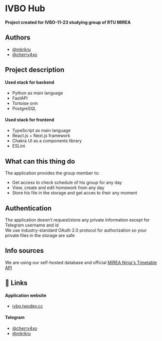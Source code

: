 
# IVBO Hub
#### Project created for IVBO-11-23 studying group of RTU MIREA
## Authors

- [@mkrkru](https://www.github.com/mkrkru)
- [@cherry4xo](https://github.com/cherry4xo)


## Project description
#### Used stack for backend
- Python as main language
- FastAPI
- Tortoise orm
- PostgreSQL
#### Used stack for frontend
- TypeScript as main language
- React.js + Next.js framework
- Chakra UI as a components library
- ESLint
## What can this thing do
The application provides the group member to:
- Get access to check schedule of his group for any day
- View, create and edit homework from any day
- Store his file in the storage and get acces to their any moment
## Authentication
The application doesn't request/store any private information except for Telegram username and id\
We use industry-standard OAuth 2.0 protocol for authorization so your private files in the storage are safe
## Info sources
We are using our self-hosted database and official [MIREA Ninja's Timetable API](https://timetable.mirea.ru/docs)
## 🔗 Links
#### Application website

- [ivbo.twodev.cc](https://ivbo.twodev.cc)


#### Telegram
- [@cherry4xo](https://t.me/cherry4xo)
- [@mkrkru](https://t.me/mkrkru)
